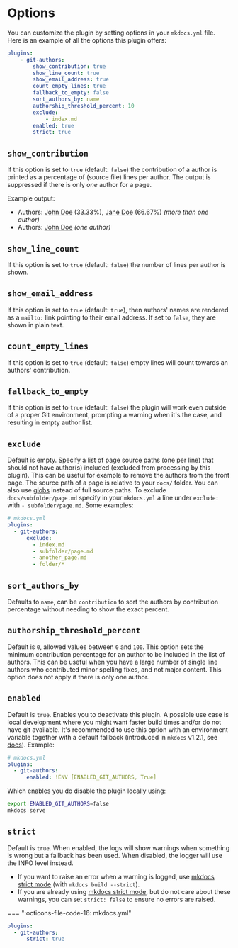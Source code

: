 # Options

You can customize the plugin by setting options in your `mkdocs.yml` file. Here is an example of all the options this plugin offers:

```yaml
plugins:
    - git-authors:
        show_contribution: true
        show_line_count: true
        show_email_address: true
        count_empty_lines: true
        fallback_to_empty: false
        sort_authors_by: name
        authorship_threshold_percent: 10
        exclude:
            - index.md
        enabled: true
        strict: true
```

## `show_contribution`

If this option is set to `true` (default: `false`) the contribution of a author is
printed as a percentage of (source file) lines per author. The output is
suppressed if there is only *one* author for a page.

Example output:

* Authors: [John Doe](#) (33.33%), [Jane Doe](#) (66.67%) *(more than one author)*
* Authors: [John Doe](#) *(one author)*

## `show_line_count`

If this option is set to `true` (default: `false`) the number of lines per author is shown.

## `show_email_address`

If this option is set to `true` (default: `true`), then authors' names
are rendered as a `mailto:` link pointing to their email address. If
set to `false`, they are shown in plain text.

## `count_empty_lines`

If this option is set to `true` (default: `false`) empty lines will count towards an authors' contribution.

## `fallback_to_empty`

If this option is set to `true` (default: `false`) the plugin will work even outside of a proper Git environment, prompting a warning when it's the case, and resulting in empty author list.

## `exclude`

Default is empty. Specify a list of page source paths (one per line) that should not have author(s) included (excluded from processing by this plugin). This can be useful for example to remove the authors from the front page. The source path of a page is relative to your `docs/` folder. You can also use [globs](https://docs.python.org/3/library/glob.html) instead of full source paths. To exclude `docs/subfolder/page.md` specify in your `mkdocs.yml` a line under `exclude:` with `- subfolder/page.md`. Some examples:

```yaml
# mkdocs.yml
plugins:
  - git-authors:
      exclude:
        - index.md
        - subfolder/page.md
        - another_page.md
        - folder/*
```

## `sort_authors_by`

Defaults to `name`, can be `contribution` to sort the authors by contribution percentage without needing to show the exact percent.

## `authorship_threshold_percent`

Default is `0`, allowed values between `0` and `100`. This option sets the minimum contribution percentage for an author to be included in the list of authors. This can be useful when you have a large number of single line authors who contributed minor spelling fixes, and not major content. This option does not apply if there is only one author.

## `enabled`

Default is `true`. Enables you to deactivate this plugin. A possible use case is local development where you might want faster build times and/or do not have git available. It's recommended to use this option with an environment variable together with a default fallback (introduced in `mkdocs` v1.2.1, see [docs](https://www.mkdocs.org/user-guide/configuration/#environment-variables)). Example:

```yaml
# mkdocs.yml
plugins:
  - git-authors:
      enabled: !ENV [ENABLED_GIT_AUTHORS, True]
```

Which enables you do disable the plugin locally using:

```bash
export ENABLED_GIT_AUTHORS=false
mkdocs serve
```

## `strict`

Default is `true`. When enabled, the logs will show warnings when something is wrong but a fallback has been used. When disabled, the logger will use the INFO level instead.

- If you want to raise an error when a warning is logged, use [mkdocs strict mode](https://www.mkdocs.org/user-guide/configuration/#strict) (with `mkdocs build --strict`).
- If you are already using [mkdocs strict mode](https://www.mkdocs.org/user-guide/configuration/#strict), but do not care about these warnings, you can set `strict: false` to ensure no errors are raised.

=== ":octicons-file-code-16: mkdocs.yml"

  ```yaml
  plugins:
    - git-authors:
        strict: true
  ```
